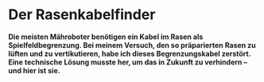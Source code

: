 # Der Rasenkabelfinder

**Die meisten Mähroboter benötigen ein Kabel im Rasen als Spielfeldbegrenzung. Bei meinem Versuch, den so präparierten Rasen zu lüften und zu vertikutieren, habe ich dieses Begrenzungskabel zerstört. Eine technische Lösung musste her, um das in Zukunft zu verhindern – und hier ist sie.**

